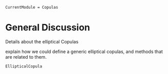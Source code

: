 ```@meta
CurrentModule = Copulas
```

# General Discussion


Details about the elliptical Copulas

explain how we could define a generic elliptical copulas, and methods that are related to them. 

```@docs
EllipticalCopula
```

